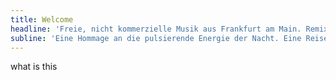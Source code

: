 ```yaml
---
title: Welcome
headline: 'Freie, nicht kommerzielle Musik aus Frankfurt am Main. Remixes, DJ Sets & live Performance.'
subline: 'Eine Hommage an die pulsierende Energie der Nacht. Eine Reise durch hypnotische Melodien, treibende Basslines und rhythmische Grooves. Eine unverkennbare Leidenschaft für Tech-House und Techno. Seit über 15 Jahren auf den Club- & Rave-Dancefloors.'
---
```


what is this
